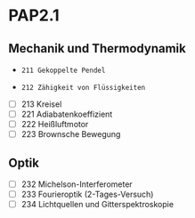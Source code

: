 # PAP2.1
## Mechanik und Thermodynamik
-     211 Gekoppelte Pendel
-     212 Zähigkeit von Flüssigkeiten
- [ ] 213 Kreisel
- [ ] 221 Adiabatenkoeffizient 
- [ ] 222 Heißluftmotor
- [ ] 223 Brownsche Bewegung
## Optik
- [ ] 232 Michelson-Interferometer
- [ ] 233 Fourieroptik (2-Tages-Versuch)
- [ ] 234 Lichtquellen und Gitterspektroskopie
